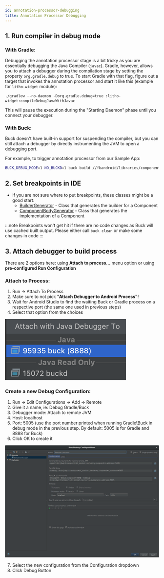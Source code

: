 ```yaml
---
id: annotation-processor-debugging
title: Annotation Processor Debugging
---
```



## 1. Run compiler in debug mode

### With Gradle:
Debugging the annotation processor stage is a bit tricky as you are essentially debugging the Java Compiler (`javac`).
Gradle, however, allows you to attach a debugger during the compilation stage by setting the property `org.gradle.debug` to true.
To start Gradle with that flag, figure out a target that invokes the annotation processor and start it like this (example for `litho-widget` module):

```
./gradlew --no-daemon -Dorg.gradle.debug=true :litho-widget:compileDebugJavaWithJavac
```

This will pause the execution during the "Starting Daemon" phase until you connect your debugger.

### With Buck:

Buck doesn't have built-in support for suspending the compiler, but you can still attach a debugger by directly
instrumenting the JVM to open a debugging port.

For example, to trigger annotation processor from our Sample App:
```bash
BUCK_DEBUG_MODE=1 NO_BUCKD=1 buck build //fbandroid/libraries/components/sample/src/main/java/com/facebook/samples/litho:litho
```

## 2. Set breakpoints in IDE

  * If you are not sure where to put breakpoints, these classes might be a good start:
    * [BuilderGenerator](https://github.com/facebook/litho/blob/master/litho-processor/src/main/java/com/facebook/litho/specmodels/generator/BuilderGenerator.java) - Class that generates the builder for a Component
    * [ComponentBodyGenerator](https://github.com/facebook/litho/blob/master/litho-processor/src/main/java/com/facebook/litho/specmodels/generator/ComponentBodyGenerator.java) - Class that generates the implementation of a Component

:::note
Breakpoints won't get hit if there are no code changes as Buck will use cached built output. Please either call `buck clean` or make some changes in code
:::


## 3. Attach debugger to build process

There are 2 options here: using **Attach to process...** menu option or using **pre-configured Run Configuration**

### Attach to Process:
1. Run -> Attach To Process
2. Make sure to not pick **"Attach Debugger to Android Process"**!
3. Wait for Android Studio to find the waiting Buck or Gradle process on a respective port (the same one used in previous steps)
4. Select that option from the choices

![Attach to Process](/images/debugging-attach-to-process.png)

### Create a new Debug Configuration:
1. Run -> Edit Configurations -> Add -> Remote
2. Give it a name, ie: Debug Gradle/Buck
3. Debugger mode: Attach to remote JVM
4. Host: localhost
5. Port: 5005 (use the port number printed when running Gradle\Buck in debug mode in the previous step. By default: 5005 is for Gradle and 8888 for Buck)
6. Click OK to create it

![IntelliJ Remote Target](/images/remote-debugger.png)

7. Select the new configuration from the Configuration dropdown
8. Click Debug Button
